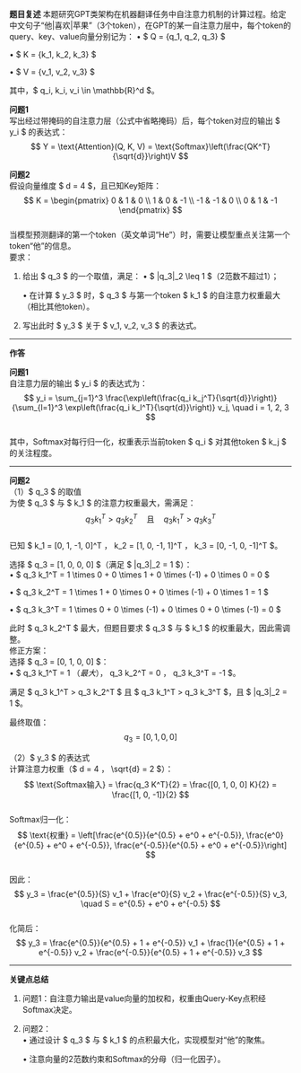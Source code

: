 **题目复述**
本题研究GPT类架构在机器翻译任务中自注意力机制的计算过程。给定中文句子“他|喜欢|苹果”（3个token），在GPT的某一自注意力层中，每个token的query、key、value向量分别记为：
• $ Q = \{q_1, q_2, q_3\} $

• $ K = \{k_1, k_2, k_3\} $

• $ V = \{v_1, v_2, v_3\} $

其中，$ q_i, k_i, v_i \in \mathbb{R}^d $。

**问题1**  
写出经过带掩码的自注意力层（公式中省略掩码）后，每个token对应的输出 $ y_i $ 的表达式：  
$$
Y = \text{Attention}(Q, K, V) = \text{Softmax}\left(\frac{QK^T}{\sqrt{d}}\right)V
$$

**问题2**  
假设向量维度 $ d = 4 $，且已知Key矩阵：  
$$
K = \begin{pmatrix}
0 & 1 & 0 \\
1 & 0 & -1 \\
-1 & -1 & 0 \\
0 & 1 & -1
\end{pmatrix}
$$  
当模型预测翻译的第一个token（英文单词“He”）时，需要让模型重点关注第一个token“他”的信息。  
要求：  
1. 给出 $ q_3 $ 的一个取值，满足：
   • $ \|q_3\|_2 \leq 1 $（2范数不超过1）；

   • 在计算 $ y_3 $ 时，$ q_3 $ 与第一个token $ k_1 $ 的自注意力权重最大（相比其他token）。  

2. 写出此时 $ y_3 $ 关于 $ v_1, v_2, v_3 $ 的表达式。

---

**作答**

**问题1**  
自注意力层的输出 $ y_i $ 的表达式为：  
$$
y_i = \sum_{j=1}^3 \frac{\exp\left(\frac{q_i k_j^T}{\sqrt{d}}\right)}{\sum_{l=1}^3 \exp\left(\frac{q_i k_l^T}{\sqrt{d}}\right)} v_j, \quad i = 1, 2, 3
$$  
其中，Softmax对每行归一化，权重表示当前token $ q_i $ 对其他token $ k_j $ 的关注程度。

---

**问题2**  
（1）$ q_3 $ 的取值  
为使 $ q_3 $ 与 $ k_1 $ 的注意力权重最大，需满足：  
$$
q_3 k_1^T > q_3 k_2^T \quad \text{且} \quad q_3 k_1^T > q_3 k_3^T
$$  
已知 $ k_1 = [0, 1, -1, 0]^T $，$ k_2 = [1, 0, -1, 1]^T $，$ k_3 = [0, -1, 0, -1]^T $。  

选择 $ q_3 = [1, 0, 0, 0] $（满足 $ \|q_3\|_2 = 1 $）：  
• $ q_3 k_1^T = 1 \times 0 + 0 \times 1 + 0 \times (-1) + 0 \times 0 = 0 $  

• $ q_3 k_2^T = 1 \times 1 + 0 \times 0 + 0 \times (-1) + 0 \times 1 = 1 $  

• $ q_3 k_3^T = 1 \times 0 + 0 \times (-1) + 0 \times 0 + 0 \times (-1) = 0 $  


此时 $ q_3 k_2^T $ 最大，但题目要求 $ q_3 $ 与 $ k_1 $ 的权重最大，因此需调整。  
修正方案：  
选择 $ q_3 = [0, 1, 0, 0] $：  
• $ q_3 k_1^T = 1 $（最大），$ q_3 k_2^T = 0 $，$ q_3 k_3^T = -1 $。  

满足 $ q_3 k_1^T > q_3 k_2^T $ 且 $ q_3 k_1^T > q_3 k_3^T $，且 $ \|q_3\|_2 = 1 $。  

最终取值：  
$$
q_3 = [0, 1, 0, 0]
$$

（2）$ y_3 $ 的表达式  
计算注意力权重（$ d = 4 $，$ \sqrt{d} = 2 $）：  
$$
\text{Softmax输入} = \frac{q_3 K^T}{2} = \frac{[0, 1, 0, 0] K}{2} = \frac{[1, 0, -1]}{2}
$$  
Softmax归一化：  
$$
\text{权重} = \left[\frac{e^{0.5}}{e^{0.5} + e^0 + e^{-0.5}}, \frac{e^0}{e^{0.5} + e^0 + e^{-0.5}}, \frac{e^{-0.5}}{e^{0.5} + e^0 + e^{-0.5}}\right]
$$  
因此：  
$$
y_3 = \frac{e^{0.5}}{S} v_1 + \frac{e^0}{S} v_2 + \frac{e^{-0.5}}{S} v_3, \quad S = e^{0.5} + e^0 + e^{-0.5}
$$  
化简后：  
$$
y_3 = \frac{e^{0.5}}{e^{0.5} + 1 + e^{-0.5}} v_1 + \frac{1}{e^{0.5} + 1 + e^{-0.5}} v_2 + \frac{e^{-0.5}}{e^{0.5} + 1 + e^{-0.5}} v_3
$$  

---

**关键点总结**
1. 问题1：自注意力输出是value向量的加权和，权重由Query-Key点积经Softmax决定。  
2. 问题2：  
   • 通过设计 $ q_3 $ 与 $ k_1 $ 的点积最大化，实现模型对“他”的聚焦。  

   • 注意向量的2范数约束和Softmax的分母（归一化因子）。
